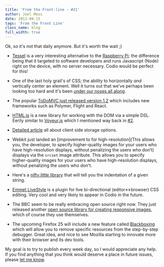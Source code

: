 ```yaml
---
title: 'From the Front-line - #21'
author: Joel Moss
date: 2013-08-15
tags: 'From the Front Line'
class_name: blog
full_width: true
---
```


Ok, so it's not that daily anymore. But it's worth the wait ;)

- [Tessel](http://technical.io/) is a very interesting alternative to the [Raspberry Pi](http://www.raspberrypi.org/); the difference being that it targeted to software developers and runs Javascript (Node) right on the device, with no server necessary. Codio would be perfect for this!

- One of the last holy grail's of CSS; the ability to horizontally *and* vertically center an element. Well it turns out that we've perhaps been looking too hard and it's been [under our noses all along](http://codepen.io/shshaw/full/gEiDt).

- The popular [ToDoMVC just released version 1.2](http://tastejs.roon.io/todomvc-1-2) which includes new frameworks such as Polymer, Flight and React.

- [HTML.js](http://nbubna.github.io/HTML/) is a new library for working with the DOM via a simple DSL. Eerily similar to [Voyeur.js](http://nbubna.github.io/HTML/) which I mentioned way back in [#2](/blog/2013/07/from-the-frontline-2).

- [Detailed article](http://tech.pro/blog/1486/client-side-storage-options) all about client side storage options.

- Webkit just landed an [improvement to for high-resolution](This allows you, the developer, to specify higher-quality images for your users who have high-resolution displays, without penalizing the users who don’t) displays via the `srcset` image attribute. This allows you to specify higher-quality images for your users who have high-resolution displays, without penalizing the users who don't.

- Here's a [nifty little library](https://github.com/sindresorhus/detect-indent) that will tell you the indentation of a given string.

- [Emmet LiveStyle](http://livestyle.emmet.io/) is a plugin for live bi-directional (editor↔browser) CSS editing. Very cool and very likely to appear in Codio in the future.

- The BBC seem to be really embracing open source right now. They just released another [open source library for creating responsive images](http://responsivenews.co.uk/post/58244240772/imager-js), which of course they use themselves.

- The upcoming Firefox 25 will include a new feature called [Blackboxing](https://www.youtube.com/watch?v=uaFBvItTJrE) which will allow you to remove specific resources from the step-by-step debugger. Great idea, and nice to see Mozilla starting to innovate more with their browser and its dev tools.

My goal is to try to publish every week day, so I would appreciate any help. If you find anything that you think would deserve a place in future issues, please [let me know](mailto:jmoss@codio.com).